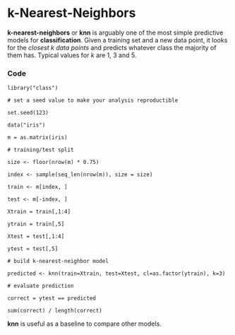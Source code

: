 # k-Nearest-Neighbors

**k-nearest-neighbors** or **knn** is arguably one of the most simple predictive models for **classification**. Given a training set and a new data point, it looks for the _closest k data points_ and predicts whatever class the majority of them has. Typical values for _k_ are 1, 3 and 5.

### Code

`library("class")`

`# set a seed value to make your analysis reproductible`

`set.seed(123)`

`data("iris")`

`m = as.matrix(iris)`

`# training/test split`

`size <- floor(nrow(m) * 0.75)`

`index <- sample(seq_len(nrow(m)), size = size)`



`train <- m[index, ]`

`test <- m[-index, ]`

`Xtrain = train[,1:4]`

`ytrain = train[,5]`

`Xtest = test[,1:4]`

`ytest = test[,5]`



`# build k-nearest-neighbor model`

`predicted <- knn(train=Xtrain, test=Xtest, cl=as.factor(ytrain), k=3)`

`# evaluate prediction`

`correct = ytest == predicted`

`sum(correct) / length(correct)`

**knn** is useful as a baseline to compare other models.

